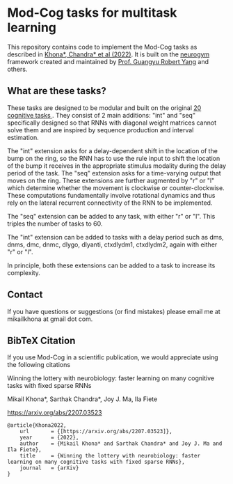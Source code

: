 # Mod-Cog tasks for multitask learning 

This repository contains code to implement the Mod-Cog tasks as described in <a href ='https://arxiv.org/abs/2207.03523'> Khona*, Chandra* et al (2022)</a>. It is built on the <a href= 'https://github.com/neurogym/neurogym'> neurogym </a>framework created and maintained by <a href ='https://www.metaconscious.org/author/guangyu-robert-yang/'> Prof. Guangyu Robert Yang</a> and others.

## What are these tasks?
These tasks are designed to be modular and built on the original <a href = 'https://www.nature.com/articles/s41593-018-0310-2'> 20 cognitive tasks </a>. They consist of 2 main additions: "int" and "seq" specifically designed so that RNNs with diagonal weight matrices cannot solve them and are inspired by sequence production and interval estimation.

The "int" extension asks for a delay-dependent shift in the location of the bump on the ring, so the RNN has to use the rule input to shift the location of the bump it receives in the appropriate stimulus modality during the delay period of the task. The "seq" extension asks for a time-varying output that moves on the ring. These extensions are further augmented by "r" or "l" which determine whether the movement is clockwise or counter-clockwise. These computations fundamentally involve rotational dynamics and thus rely on the lateral recurrent connectivity of the RNN to be implemented.

The "seq" extension can be added to any task, with either "r" or "l". This triples the number of tasks to 60.

The "int" extension can be added to tasks with a delay period such as dms, dnms, dmc, dnmc, dlygo, dlyanti, ctxdlydm1, ctxdlydm2, again with either "r" or "l".

In principle, both these extensions can be added to a task to increase its complexity. 

## Contact
If you have questions or suggestions (or find mistakes) please email me at mikailkhona at gmail dot com.

## BibTeX Citation
If you use Mod-Cog in a scientific publication, we would appreciate using the following citations

Winning the lottery with neurobiology: faster learning on many cognitive tasks with fixed sparse RNNs

Mikail Khona*, Sarthak Chandra*, Joy J. Ma, Ila Fiete

https://arxiv.org/abs/2207.03523

```
@article{Khona2022,
    url       = {[https://arxiv.org/abs/2207.03523]},
    year      = {2022},
    author    = {Mikail Khona* and Sarthak Chandra* and Joy J. Ma and Ila Fiete},
    title     = {Winning the lottery with neurobiology: faster learning on many cognitive tasks with fixed sparse RNNs},
    journal   = {arXiv}
}

```
